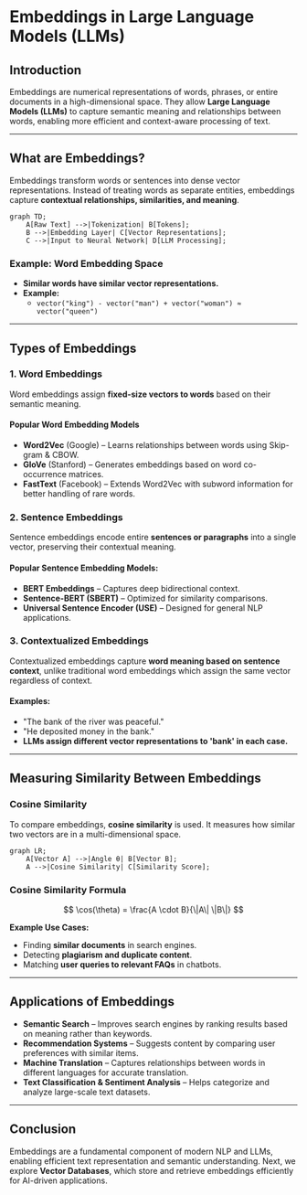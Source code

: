 # Embeddings in Large Language Models (LLMs)

## Introduction

Embeddings are numerical representations of words, phrases, or entire documents in a high-dimensional space. They allow **Large Language Models (LLMs)** to capture semantic meaning and relationships between words, enabling more efficient and context-aware processing of text.

---

## What are Embeddings?

Embeddings transform words or sentences into dense vector representations. Instead of treating words as separate entities, embeddings capture **contextual relationships, similarities, and meaning**.

``` mermaid
graph TD;
    A[Raw Text] -->|Tokenization| B[Tokens];
    B -->|Embedding Layer| C[Vector Representations];
    C -->|Input to Neural Network| D[LLM Processing];
```

### Example: Word Embedding Space

- **Similar words have similar vector representations.**
- **Example:**
  - `vector("king") - vector("man") + vector("woman") ≈ vector("queen")`

---

## Types of Embeddings

### 1. Word Embeddings

Word embeddings assign **fixed-size vectors to words** based on their semantic meaning.

#### Popular Word Embedding Models

- **Word2Vec** (Google) – Learns relationships between words using Skip-gram & CBOW.
- **GloVe** (Stanford) – Generates embeddings based on word co-occurrence matrices.
- **FastText** (Facebook) – Extends Word2Vec with subword information for better handling of rare words.

### 2. Sentence Embeddings

Sentence embeddings encode entire **sentences or paragraphs** into a single vector, preserving their contextual meaning.

#### **Popular Sentence Embedding Models:**

- **BERT Embeddings** – Captures deep bidirectional context.
- **Sentence-BERT (SBERT)** – Optimized for similarity comparisons.
- **Universal Sentence Encoder (USE)** – Designed for general NLP applications.

### 3. Contextualized Embeddings

Contextualized embeddings capture **word meaning based on sentence context**, unlike traditional word embeddings which assign the same vector regardless of context.

#### **Examples:**

- "The bank of the river was peaceful."
- "He deposited money in the bank."
- **LLMs assign different vector representations to 'bank' in each case.**

---

## Measuring Similarity Between Embeddings

### Cosine Similarity

To compare embeddings, **cosine similarity** is used. It measures how similar two vectors are in a multi-dimensional space.

``` mermaid
graph LR;
    A[Vector A] -->|Angle θ| B[Vector B];
    A -->|Cosine Similarity| C[Similarity Score];
```

### Cosine Similarity Formula

$$
    \cos(\theta) = \frac{A \cdot B}{\|A\| \|B\|}
$$

**Example Use Cases:**

- Finding **similar documents** in search engines.
- Detecting **plagiarism and duplicate content**.
- Matching **user queries to relevant FAQs** in chatbots.

---

## Applications of Embeddings

- **Semantic Search** – Improves search engines by ranking results based on meaning rather than keywords.  
- **Recommendation Systems** – Suggests content by comparing user preferences with similar items.  
- **Machine Translation** – Captures relationships between words in different languages for accurate translation.  
- **Text Classification & Sentiment Analysis** – Helps categorize and analyze large-scale text datasets.  

---

## Conclusion

Embeddings are a fundamental component of modern NLP and LLMs, enabling efficient text representation and semantic understanding. Next, we explore **Vector Databases**, which store and retrieve embeddings efficiently for AI-driven applications.
